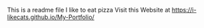 This is a readme file
I like to eat pizza
Visit this Website at https://i-likecats.github.io/My-Portfolio/